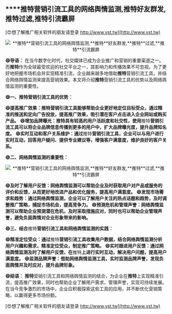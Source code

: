 ## ****推特**营销引流工具的网络舆情监测,**推特**好友群发,**推特**过滤,**推特**引流霸屏**

[😍想了解推广相关软件的朋友请登录 http://www.vst.tw](http://www.vst.tw)

 <center><img src="https://vst.tw/MP4/tuiguang/png/0.png" alt="**推特**营销引流工具的网络舆情监测,**推特**好友群发,**推特**过滤,**推特**引流霸屏"></center>

**😄导语：**
在当今数字化时代，社交媒体已成为企业推广和营销的重要渠道之一。而**推特**作为全球最受欢迎的社交平台之一，其影响力和传播效果不可忽视。为了更好地把握市场机会并实现精准引流，企业越来越多地借助**推特**营销引流工具，并结合网络舆情监测来提高营销效果。本文将介绍**推特**营销引流工具的优势以及网络舆情监测的重要性。

**😄一、**推特**营销引流工具的优势：**

**😄提高推广效果：**推特**营销引流工具能够帮助企业更好地定位目标受众，通过精准的推送和定向广告投放，提高推广效果，吸引潜在客户点击进入企业网站或购买产品。**
**😄增加品牌曝光：**推特**具有较高的用户活跃度和社交性，使用**推特**营销引流工具可以将企业品牌信息传播到更多的用户中，扩大品牌曝光度，提升品牌知名度。**
**😄实时互动和客户关系维护：通过**推特**营销引流工具，企业可以与用户进行实时互动，回答用户疑问、提供专业建议等，增强客户满意度，维护良好的客户关系。**

**😄二、网络舆情监测的重要性：**

 <center><img src="https://vst.tw/MP4/tuiguang/png/5.png" alt="**推特**营销引流工具的网络舆情监测,**推特**好友群发,**推特**过滤,**推特**引流霸屏"></center>

**😄及时了解用户反馈：网络舆情监测可以帮助企业及时获取用户对产品或服务的评价和反馈，从而更好地改进产品和优化服务，提高用户满意度。**
**😄发现市场需求和趋势：通过网络舆情监测，企业可以了解用户关注的热点话题和趋势，及时调整推广策略，捕捉市场机会，提高竞争力。**
**😄预测危机和管理声誉：网络舆情监测可以帮助企业预测潜在危机，及时采取措施应对，同时也可以帮助企业管理声誉，避免负面舆情对企业形象带来的影响。**

**😄三、结合**推特**营销引流工具和网络舆情监测的实践：**

**😄精准定位受众：通过**推特**营销引流工具收集用户数据，结合网络舆情监测分析用户兴趣和需求，精准定位受众，制定推广策略。**
**😄实时跟进用户反馈：通过网络舆情监测及时了解用户反馈，在**推特**上进行实时互动，解决用户问题，提高用户满意度。**
**😄监测品牌声誉：借助网络舆情监测工具，实时监测品牌声誉，发现负面舆情并及时应对，提升品牌形象。**

**😄结语：**
**推特**营销引流工具和网络舆情监测的结合，为企业在**推特**上实现精准引流，提高推广效果，同时也帮助企业了解用户需求、管理声誉，实现可持续发展。在当今竞争激烈的市场中，企业应积极探索这些工具的应用，并不断优化营销策略，以赢得更多市场份额。

[😍想了解推广相关软件的朋友请登录 http://www.vst.tw](http://www.vst.tw)



